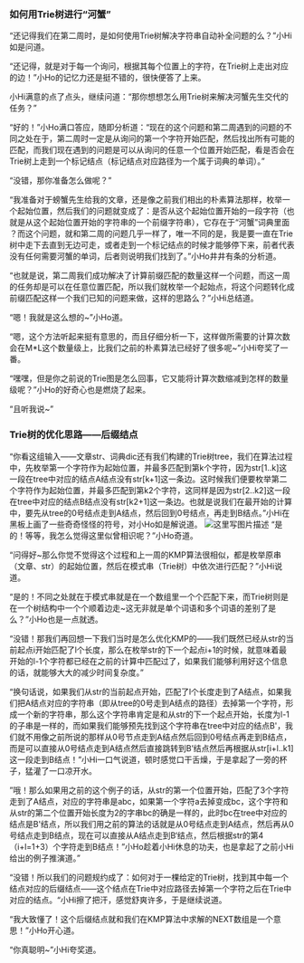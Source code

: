 ### 如何用Trie树进行“河蟹”
“还记得我们在第二周时，是如何使用Trie树解决字符串自动补全问题的么？”小Hi如是问道。

“还记得，就是对于每一个询问，根据其每个位置上的字符，在Trie树上走出对应的边！”小Ho的记忆力还是挺不错的，很快便答了上来。

小Hi满意的点了点头，继续问道：“那你想想怎么用Trie树来解决河蟹先生交代的任务？”

“好的！”小Ho满口答应，随即分析道：“现在的这个问题和第二周遇到的问题的不同之处在于，第二周时一定是从询问的第一个字符开始匹配，然后找出所有可能的匹配，而我们现在遇到的问题是可以从询问的任意一个位置开始匹配，看是否会在Trie树上走到一个标记结点（标记结点对应路径为一个属于词典的单词）。”

“没错，那你准备怎么做呢？”

“我准备对于螃蟹先生给我的文章，还是像之前我们相出的朴素算法那样，枚举一个起始位置，然后我们的问题就变成了：是否从这个起始位置开始的一段字符（也就是从这个起始位置开始的字符串的一个前缀字符串），它存在于“河蟹”词典里面 ？而这个问题，就和第二周的问题几乎一样了，唯一不同的是，我是要一直在Trie树中走下去直到无边可走，或者走到一个标记结点的时候才能够停下来，前者代表没有任何需要河蟹的单词，后者则说明我们找到了。”小Ho井井有条的分析道。

“也就是说，第二周我们成功解决了计算前缀匹配的数量这样一个问题，而这一周的任务却是可以在任意位置匹配，所以我们就枚举一个起始点，将这个问题转化成前缀匹配这样一个我们已知的问题来做，这样的思路么？”小Hi总结道。

“嗯！我就是这么想的~”小Ho道。

“嗯，这个方法听起来挺有意思的，而且仔细分析一下，这样做所需要的计算次数会在M*L这个数量级上，比我们之前的朴素算法已经好了很多呢~”小Hi夸奖了一番。

“嘿嘿，但是你之前说的Trie图是怎么回事，它又能将计算次数缩减到怎样的数量级呢？”小Ho的好奇心也是燃烧了起来。

“且听我说~”
### Trie树的优化思路——后缀结点
“你看这组输入——文章str、词典dic还有我们构建的Trie树tree，我们在算法过程中，先枚举第一个字符作为起始位置，并最多匹配到第k个字符，因为str[1..k]这一段在tree中对应的结点A结点没有str[k+1]这一条边。这时候我们便要枚举第二个字符作为起始位置，并最多匹配到第k2个字符，这同样是因为str[2..k2]这一段在tree中对应的结点B结点没有str[k2+1]这一条边。也就是说我们在最开始的计算中，要先从tree的0号结点走到A结点，然后回到0号结点，再走到B结点。”小Hi在黑板上画了一些奇奇怪怪的符号，对小Ho如是解说道。
![这里写图片描述](http://media.hihocoder.com//problem_images/20140726/14063718416087.jpg)
“是的！等等，我怎么觉得这里似曾相识呢？”小Ho奇道。

“问得好~那么你觉不觉得这个过程和上一周的KMP算法很相似，都是枚举原串（文章、str）的起始位置，然后在模式串（Trie树）中依次进行匹配？”小Hi说道。

“是的！不同之处就在于模式串就是在一个数组里一个个匹配下来，而Trie树则是在一个树结构中一个个顺着边走~这无非就是单个词语和多个词语的差别了是么？”小Ho也是一点就透。

“没错！那我们再回想一下我们当时是怎么优化KMP的——我们既然已经从str的当前起点i开始匹配了l个长度，那么在枚举str的下一个起点i+1的时候，就意味着最开始的l-1个字符都已经在之前的计算中匹配过了，如果我们能够利用好这个信息的话，就能够大大的减少时间复杂度。”

“换句话说，如果我们从str的当前起点开始，匹配了l个长度走到了A结点，如果我们把A结点对应的字符串（即从tree的0号走到A结点的路径）去掉第一个字符，形成一个新的字符串，那么这个字符串肯定是和从str的下一个起点开始，长度为l-1的子串是一样的，而如果我们能够预先找到这个字符串在tree中对应的结点B'，我们就不用像之前所说的那样从0号节点走到A结点然后回到0号结点再走到B结点，而是可以直接从0号结点走到A结点然后直接跳转到B’结点然后再根据从str[i+l..k1]这一段走到B结点！”小Hi一口气说道，顿时感觉口干舌燥，于是拿起了一旁的杯子，猛灌了一口凉开水。

”哦！那么如果用之前的这个例子的话，从str的第一个位置开始，匹配了3个字符走到了A结点，对应的字符串是abc，如果第一个字符a去掉变成bc，这个字符和从str的第二个位置开始长度为2的字串bc的确是一样的，此时bc在tree中对应的结点是B'结点，所以我们用之前的算法的话就是从0号结点走到A结点，然后再从0号结点走到B结点，现在可以直接从A结点走到B‘结点，然后根据str的第4（i+l=1+3）个字符走到B结点！”小Ho趁着小Hi休息的功夫，也是拿起了之前小Hi给出的例子推演道。”

“没错！所以我们的问题规约成了：如何对于一棵给定的Trie树，找到其中每一个结点对应的后缀结点——这个结点在Trie中对应路径去掉第一个字符之后在Trie中对应的结点。“小Hi擦了把汗，感觉舒爽许多，于是继续说道。

“我大致懂了！这个后缀结点就和我们在KMP算法中求解的NEXT数组是一个意思！”小Ho开心道。

“你真聪明~”小Hi夸奖道。